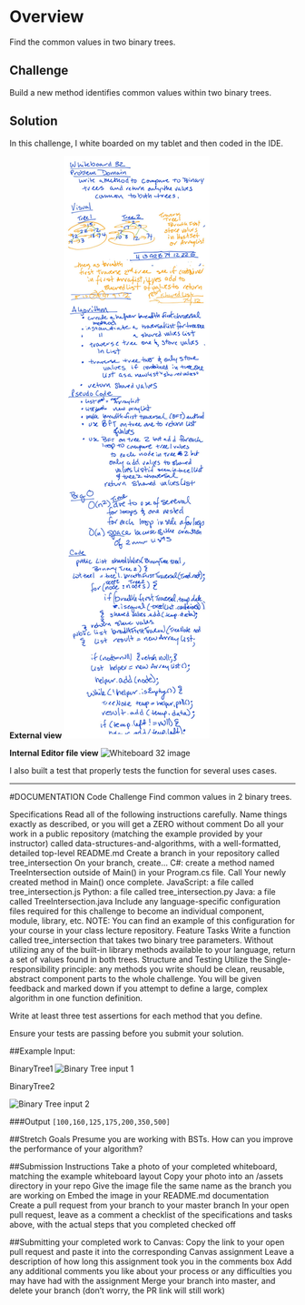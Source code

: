 # Overview

Find the common values in two binary trees.

## Challenge
Build a new method identifies common values within two binary trees.

## Solution
In this challenge, I white boarded on my tablet and then coded in the IDE.


**External view**
![Whiteboard 32 image](https://github.com/FavoredFortune/data-structures-and-algorithms/blob/master/assets/Whiteboard32.jpg)

**Internal Editor file view**
![Whiteboard 32 image](/Users/sooz/codefellows/401Java/data-structures-and-algorithms/assets/Whiteboard32.jpg)

I also built a test that properly tests the function for several uses cases.

---------------------- 

#DOCUMENTATION
Code Challenge
Find common values in 2 binary trees.

Specifications
Read all of the following instructions carefully. Name things exactly as described, or you will get a ZERO without comment
Do all your work in a public repository (matching the example provided by your instructor) called data-structures-and-algorithms, with a well-formatted, detailed top-level README.md
Create a branch in your repository called tree_intersection
On your branch, create…
C#: create a method named TreeIntersection outside of Main() in your Program.cs file. Call Your newly created method in Main() once complete.
JavaScript: a file called tree_intersection.js
Python: a file called tree_intersection.py
Java: a file called TreeIntersection.java
Include any language-specific configuration files required for this challenge to become an individual component, module, library, etc.
NOTE: You can find an example of this configuration for your course in your class lecture repository.
Feature Tasks
Write a function called tree_intersection that takes two binary tree parameters.
Without utilizing any of the built-in library methods available to your language, return a set of values found in both trees.
Structure and Testing
Utilize the Single-responsibility principle: any methods you write should be clean, reusable, abstract component parts to the whole challenge. You will be given feedback and marked down if you attempt to define a large, complex algorithm in one function definition.

Write at least three test assertions for each method that you define.

Ensure your tests are passing before you submit your solution.

##Example
Input: 

BinaryTree1 
![Binary Tree input 1](/Users/sooz/codefellows/401Java/data-structures-and-algorithms/assets/BT1_input1.png)

BinaryTree2

![Binary Tree input 2](/Users/sooz/codefellows/401Java/data-structures-and-algorithms/assets/BT2_input2.png) 

 
###Output
 `[100,160,125,175,200,350,500]`

##Stretch Goals
Presume you are working with BSTs. How can you improve the performance of your algorithm?


##Submission Instructions
Take a photo of your completed whiteboard, matching the example whiteboard layout
Copy your photo into an /assets directory in your repo
Give the image file the same name as the branch you are working on
Embed the image in your README.md documentation
Create a pull request from your branch to your master branch
In your open pull request, leave as a comment a checklist of the specifications and tasks above, with the actual steps that you completed checked off

##Submitting your completed work to Canvas:
Copy the link to your open pull request and paste it into the corresponding Canvas assignment
Leave a description of how long this assignment took you in the comments box
Add any additional comments you like about your process or any difficulties you may have had with the assignment
Merge your branch into master, and delete your branch (don’t worry, the PR link will still work)